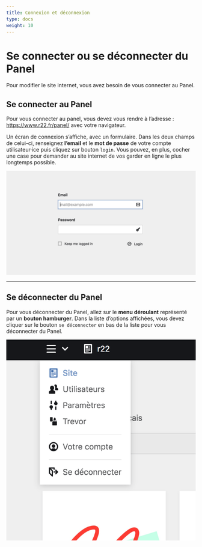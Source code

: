 ```yaml
---
title: Connexion et déconnexion
type: docs
weight: 10
---
```


# Se connecter ou se déconnecter du Panel

Pour modifier le site internet, vous avez besoin de vous connecter au Panel.

## Se connecter au Panel

Pour vous connecter au panel, vous devez vous rendre à l’adresse : <https://www.r22.fr/panel/> avec votre navigateur.

Un écran de connexion s’affiche, avec un formulaire. Dans les deux champs de celui-ci, renseignez **l’email** et le **mot de passe** de votre compte utilisateur·ice puis cliquez sur bouton ````login````. Vous pouvez, en plus, cocher une case pour demander au site internet de vos garder en ligne le plus longtemps possible.

![Le login du panel](login.png)

***

## Se déconnecter du Panel


Pour vous déconnecter du Panel, allez sur le **menu déroulant** représenté par un **bouton hamburger**. Dans la liste d’options affichées, vous devez cliquer sur le bouton ````se déconnecter```` en bas de la liste pour vous déconnecter du Panel.

![Se déconnecter du Panel](logout.png)

